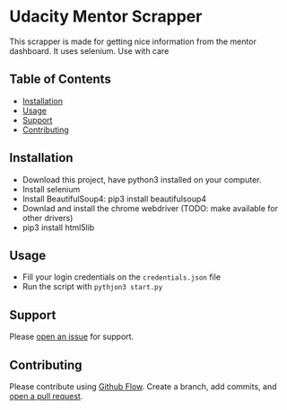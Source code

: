 # Udacity Mentor Scrapper

This scrapper is made for getting nice information from the mentor dashboard. It uses selenium.
Use with care

## Table of Contents

- [Installation](#installation)
- [Usage](#usage)
- [Support](#support)
- [Contributing](#contributing)

## Installation

- Download this project, have python3 installed on your computer.
- Install selenium
- Install BeautifulSoup4: pip3 install beautifulsoup4
- Downlad and install the chrome webdriver (TODO: make available for other drivers)
- pip3 install html5lib

## Usage

- Fill your login credentials on the `credentials.json` file
- Run the script with `pythjon3 start.py`

## Support

Please [open an issue](https://github.com/carlosloureda/udacity-mentor-scrapper/issues/new) for support.

## Contributing

Please contribute using [Github Flow](https://guides.github.com/introduction/flow/). Create a branch, add commits, and [open a pull request](https://github.com/carlosloureda/udacity-mentor-scrapper/compare/).
